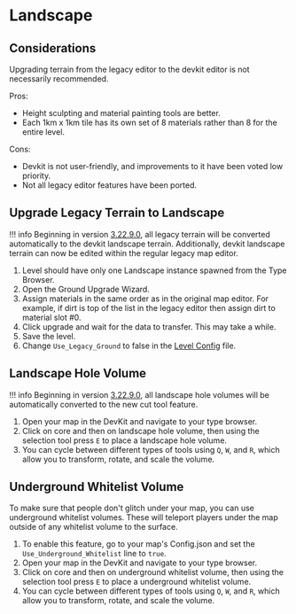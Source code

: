 # Landscape

## Considerations

Upgrading terrain from the legacy editor to the devkit editor is not necessarily recommended.

Pros:

- Height sculpting and material painting tools are better.
- Each 1km x 1km tile has its own set of 8 materials rather than 8 for the entire level.

Cons:

- Devkit is not user-friendly, and improvements to it have been voted low priority.
- Not all legacy editor features have been ported.

## Upgrade Legacy Terrain to Landscape


!!! info
    Beginning in version [3.22.9.0](https://store.steampowered.com/news/app/304930/view/3212766758952510190 "3.22.9.0"), all legacy terrain will be converted automatically to the devkit landscape terrain. Additionally, devkit landscape terrain can now be edited within the regular legacy map editor.

1. Level should have only one Landscape instance spawned from the Type Browser.
2. Open the Ground Upgrade Wizard.
3. Assign materials in the same order as in the original map editor. For example, if dirt is top of the list in the legacy editor then assign dirt to material slot #0.
4. Click upgrade and wait for the data to transfer. This may take a while.
5. Save the level.
6. Change `Use_Legacy_Ground` to false in the [Level Config](LevelConfig.md) file.

## Landscape Hole Volume


!!! info
    Beginning in version [3.22.9.0](https://store.steampowered.com/news/app/304930/view/3212766758952510190 "3.22.9.0"), all landscape hole volumes will be automatically converted to the new cut tool feature.
    
1. Open your map in the DevKit and navigate to your type browser.
2. Click on core and then on landscape hole volume, then using the selection tool press `E` to place a landscape hole volume.
3. You can cycle between different types of tools using `Q`, `W`, and `R`, which allow you to transform, rotate, and scale the volume.

## Underground Whitelist Volume

To make sure that people don't glitch under your map, you can use underground whitelist volumes. These will teleport players under the map outside of any whitelist volume to the surface.

1. To enable this feature, go to your map's Config.json and set the `Use_Underground_Whitelist` line to `true`.
2. Open your map in the DevKit and navigate to your type browser.
3. Click on core and then on underground whitelist volume, then using the selection tool press `E` to place a underground whitelist volume.
4. You can cycle between different types of tools using `Q`, `W`, and `R`, which allow you to transform, rotate, and scale the volume.

